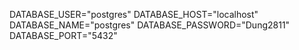 DATABASE_USER="postgres"
DATABASE_HOST="localhost"
DATABASE_NAME="postgres"
DATABASE_PASSWORD="Dung2811"
DATABASE_PORT="5432"
